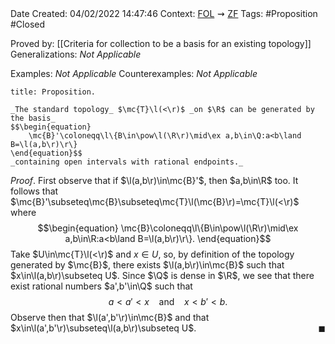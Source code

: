 <br />
<br />

Date Created: 04/02/2022 14:47:46
Context: [$\textrm{FOL}$](obsidian://open?file=First%20Order%20Logic)$\,\,\rightsquigarrow\,\,$[$\textrm{ZF}$](obsidian://open?file=Zermelo-Fraenkel%20Set%20Theory)
Tags: #Proposition #Closed 

Proved by: [[Criteria for collection to be a basis for an existing topology]]
Generalizations: _Not Applicable_

Examples: _Not Applicable_
Counterexamples: _Not Applicable_

``` ad-Proposition
title: Proposition.

_The standard topology_ $\mc{T}\l(<\r)$ _on $\R$ can be generated by the basis_
$$\begin{equation}
    \mc{B}'\coloneqq\l\{B\in\pow\l(\R\r)\mid\ex a,b\in\Q:a<b\land B=\l(a,b\r)\r\}
\end{equation}$$
_containing open intervals with rational endpoints._

```

_Proof_. First observe that if $\l(a,b\r)\in\mc{B}'$, then $a,b\in\R$ too. It follows that $\mc{B}'\subseteq\mc{B}\subseteq\mc{T}\l(\mc{B}\r)=\mc{T}\l(<\r)$ where
$$\begin{equation}
    \mc{B}\coloneqq\l\{B\in\pow\l(\R\r)\mid\ex a,b\in\R:a<b\land B=\l(a,b\r)\r\}.
\end{equation}$$
Take $U\in\mc{T}\l(<\r)$ and $x\in U$, so, by definition of the topology generated by $\mc{B}$, there exists $\l(a,b\r)\in\mc{B}$ such that $x\in\l(a,b\r)\subseteq U$. Since $\Q$ is dense in $\R$, we see that there exist rational numbers $a',b'\in\Q$ such that
$$\begin{equation}
    a<a'<x\ \ \ \ \textrm{and}\ \ \ \ x<b'<b.
\end{equation}$$
Observe then that $\l(a',b'\r)\in\mc{B}$ and that $x\in\l(a',b'\r)\subseteq\l(a,b\r)\subseteq U$.<span style="float:right;">$\blacksquare$</span>
